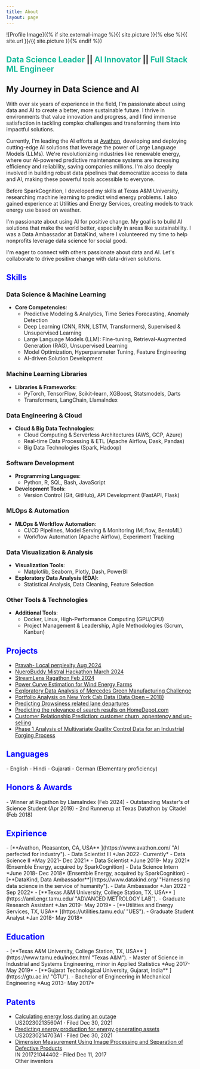 ```yaml
---
title: About
layout: page
---
```


![Profile Image]({% if site.external-image %}{{ site.picture }}{% else %}{{ site.url }}/{{ site.picture }}{% endif %})

<H2>
    <span style="color:#1abc9c">Data Science Leader</span> ||
    <span style="color:#1abc9c">AI Innovator</span> ||
    <span style="color:#1abc9c">Full Stack ML Engineer</span>
</H2>

## My Journey in Data Science and AI

With over six years of experience in the field, I'm passionate about using data and AI to create a better, more sustainable future. I thrive in environments that value innovation and progress, and I find immense satisfaction in tackling complex challenges and transforming them into impactful solutions.

Currently, I'm leading the AI efforts at [Avathon](https://avathon.com), developing and deploying cutting-edge AI solutions that leverage the power of Large Language Models (LLMs). We're revolutionizing industries like renewable energy, where our AI-powered predictive maintenance systems are increasing efficiency and reliability, saving companies millions. I'm also deeply involved in building robust data pipelines that democratize access to data and AI, making these powerful tools accessible to everyone.

Before SparkCognition, I developed my skills at Texas A\&M University, researching machine learning to predict wind energy problems. I also gained experience at Utilities and Energy Services, creating models to track energy use based on weather.

I'm passionate about using AI for positive change. My goal is to build AI solutions that make the world better, especially in areas like sustainability. I was a Data Ambassador at DataKind, where I volunteered my time to help nonprofits leverage data science for social good.

I'm eager to connect with others passionate about data and AI. Let's collaborate to drive positive change with data-driven solutions.

<H2>  <span style="color:Blue"> Skills</span></H2>

### Data Science & Machine Learning

- **Core Competencies**:
  - Predictive Modeling & Analytics, Time Series Forecasting, Anomaly Detection
  - Deep Learning (CNN, RNN, LSTM, Transformers), Supervised & Unsupervised Learning
  - Large Language Models (LLM): Fine-tuning, Retrieval-Augmented Generation (RAG), Unsupervised Learning
  - Model Optimization, Hyperparameter Tuning, Feature Engineering
  - AI-driven Solution Development

### Machine Learning Libraries

- **Libraries & Frameworks**:
  - PyTorch, TensorFlow, Scikit-learn, XGBoost, Statsmodels, Darts
  - Transformers, LangChain, LlamaIndex

### Data Engineering & Cloud

- **Cloud & Big Data Technologies**:
  - Cloud Computing & Serverless Architectures (AWS, GCP, Azure)
  - Real-time Data Processing & ETL (Apache Airflow, Dask, Pandas)
  - Big Data Technologies (Spark, Hadoop)

### Software Development

- **Programming Languages**:
  - Python, R, SQL, Bash, JavaScript
- **Development Tools**:
  - Version Control (Git, GitHub), API Development (FastAPI, Flask)

### MLOps & Automation

- **MLOps & Workflow Automation**:
  - CI/CD Pipelines, Model Serving & Monitoring (MLflow, BentoML)
  - Workflow Automation (Apache Airflow), Experiment Tracking

### Data Visualization & Analysis

- **Visualization Tools**:
  - Matplotlib, Seaborn, Plotly, Dash, PowerBI
- **Exploratory Data Analysis (EDA)**:
  - Statistical Analysis, Data Cleaning, Feature Selection

### Other Tools & Technologies

- **Additional Tools**:
  - Docker, Linux, High-Performance Computing (GPU/CPU)
  - Project Management & Leadership, Agile Methodologies (Scrum, Kanban)

<h2><span style="color:Blue">Projects</span></h2>

<ul>
	<li><a href="https://github.com/jayshah5696/pravah">Pravah- Local perplexity Aug 2024</a></li>
	<li><a href="https://devpost.com/software/neurobuddy">NueroBuddy Mistral Hackathon March 2024</a></li>
    <li><a href="https://devpost.com/software/multimodal-ai">StreamLens Ragathon Feb 2024</a></li>
	<li><a href="https://github.com/jayshah5696/Power_Curve_Estimation">Power Curve Estimation for Wind Energy Farms</a></li>
	<li><a href="https://github.com/jayshah5696/Kaggle_Mercedes">Exploratory Data Analysis of Mercedes Green Manufacturing Challenge</a></li>
	<li><a href="https://github.com/jayshah5696/DataOpen-2018">Portfolio Analysis on New York Cab Data (Data Open – 2018)</a></li>
	<li><a href="https://jayshah5696.github.io/drowsy_driving/">Predicting Drowsiness related lane departures</a></li>
	<li><a href="https://github.com/jayshah5696/Kaggle_HomeDepot">Predicting the relevance of search results on HomeDepot.com</a></li>
	<li><a href="https://github.com/jayshah5696/Crm-Analytics">Customer Relationship Prediction: customer churn, appentency and up-seliing</a></li>
	<li><a href="https://github.com/jayshah5696/Phase1_Analysis">Phase 1 Analysis of Multivariate Quality Control Data for an Industrial Forging Process</a></li>
</ul>

<H2>  <span style="color:Blue"> Languages</span></H2>
- English
- Hindi
- Gujarati
- German (Elementary proficiency)


<H2>  <span style="color:Blue"> Honors & Awards</span></H2>
- Winner at Ragathon by LlamaIndex (Feb 2024)
- Outstanding Master's of Science Student (Apr 2019)
- 2nd Runnerup at Texas Datathon by Citadel (Feb 2018)

<H2>  <span style="color:Blue"> Expirience</span></H2>
- [**Avathon, Pleasanton, CA, USA** ](https://www.avathon.com/  "AI perfected for industry").
	- Data Scientist III *Jan 2022- Currently*
	- Data Science II *May 2021- Dec 2021*
	- Data Scientist *June 2019- May 2021* (Ensemble Energy, acquired by SparkCognition)
	- Data Science Intern *June 2018- Dec 2018* (Ensemble Energy, acquired by SparkCognition)
- [**DataKind, Data Ambassador**](https://www.datakind.org/  "Harnessing data science in the service of humanity").
	- Data Ambassador *Jan 2022 - Sep 2022*
- [**Texas A&M University, College Station, TX, USA** ](https://aml.engr.tamu.edu/  "ADVANCED METROLOGY LAB").
	- Graduate Research Assistant  *Jan 2019- May 2019*
- [**Utilities and Energy Services, TX, USA** ](https://utilities.tamu.edu/  "UES").
	- Graduate Student Analyst *Jan 2018- May 2018*

<H2>  <span style="color:Blue"> Education</span></H2>
- [**Texas A&M University, College Station, TX, USA** ](https://www.tamu.edu/index.html  "Texas A&M").
	- Master of Science in Industrial and Systems Engineering, minor in Applied Statistics *Aug 2017- May 2019*
- [**Gujarat Technological University, Gujarat, India** ](https://gtu.ac.in/  "GTU").
	- Bachelor of Engineering in Mechanical Engineering *Aug 2013- May 2017*

<H2>  <span style="color:Blue"> Patents</span></H2>
<ul>
	<li>
		<a href="https://patents.google.com/patent/US20230213560A1/en">Calculating energy loss during an outage</a><br>
		US20230213560A1 · Filed Dec 30, 2021
	</li>
	<li>
		<a href="https://patents.google.com/patent/US20230214703A1/en">Predicting energy production for energy generating assets</a><br>
		US20230214703A1 · Filed Dec 30, 2021
	</li>
	<li>
		<a href="https://patents.google.com/patent/IN201721044402A/en">Dimension Measurement Using Image Processing and Separation of Defective Products</a><br>
		IN 201721044402 · Filed Dec 11, 2017<br>
		Other inventors
	</li>
</ul>
